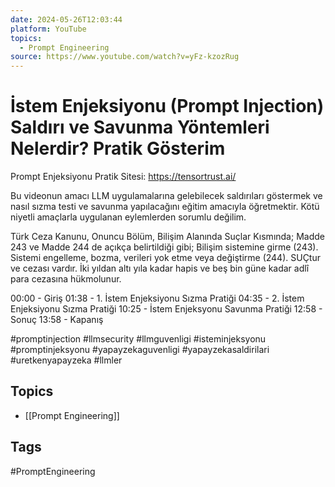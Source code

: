 ```yaml
---
date: 2024-05-26T12:03:44
platform: YouTube
topics:
  - Prompt Engineering
source: https://www.youtube.com/watch?v=yFz-kzozRug
---
```

# İstem Enjeksiyonu (Prompt Injection) Saldırı ve Savunma Yöntemleri Nelerdir? Pratik Gösterim

Prompt Enjeksiyonu Pratik Sitesi: https://tensortrust.ai/

Bu videonun amacı LLM uygulamalarına gelebilecek saldırıları göstermek ve nasıl sızma testi ve savunma yapılacağını eğitim amacıyla öğretmektir. Kötü niyetli amaçlarla uygulanan eylemlerden sorumlu değilim.

Türk Ceza Kanunu, Onuncu Bölüm, Bilişim Alanında Suçlar Kısmında; Madde 243 ve Madde 244 de açıkça belirtildiği gibi; Bilişim sistemine girme (243). Sistemi engelleme, bozma, verileri yok etme veya değiştirme (244). SUÇtur ve cezası vardır. İki yıldan altı yıla kadar hapis ve beş bin güne kadar adlî para cezasına hükmolunur.

00:00 - Giriş
01:38 - 1. İstem Enjeksiyonu Sızma Pratiği
04:35 - 2. İstem Enjeksiyonu Sızma Pratiği
10:25 - İstem Enjeksyonu Savunma Pratiği
12:58 - Sonuç
13:58 - Kapanış

#promptinjection #llmsecurity #llmguvenligi #isteminjeksyonu #promptinjeksyonu #yapayzekaguvenligi #yapayzekasaldirilari #uretkenyapayzeka #llmler

## Topics
- [[Prompt Engineering]]

## Tags
#PromptEngineering